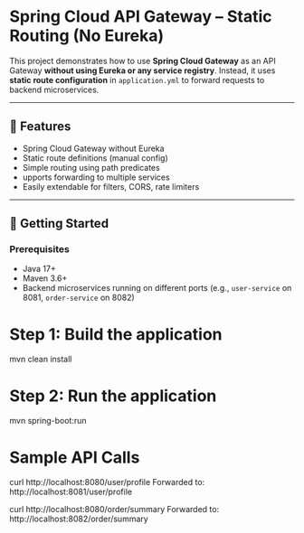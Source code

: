 # Spring Cloud API Gateway – Static Routing (No Eureka)

This project demonstrates how to use **Spring Cloud Gateway** as an API Gateway **without using Eureka or any service registry**. Instead, it uses **static route configuration** in `application.yml` to forward requests to backend microservices.

---

## 🔧 Features

- Spring Cloud Gateway without Eureka
- Static route definitions (manual config)
- Simple routing using path predicates
- upports forwarding to multiple services
- Easily extendable for filters, CORS, rate limiters



---

## 🚀 Getting Started

### Prerequisites

- Java 17+
- Maven 3.6+
- Backend microservices running on different ports (e.g., `user-service` on 8081, `order-service` on 8082)


# Step 1: Build the application
mvn clean install

# Step 2: Run the application
mvn spring-boot:run

# Sample API Calls
curl http://localhost:8080/user/profile
Forwarded to: http://localhost:8081/user/profile

curl http://localhost:8080/order/summary
Forwarded to: http://localhost:8082/order/summary

